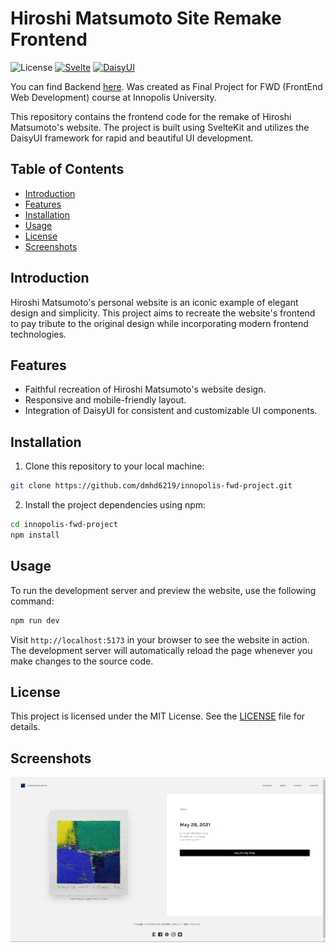 # Hiroshi Matsumoto Site Remake Frontend

![License](https://img.shields.io/github/license/dmhd6219/innopolis-fwd-project)
[![Svelte](https://img.shields.io/badge/Svelte-orange.svg)](https://svelte.dev/)
[![DaisyUI](https://img.shields.io/badge/DaisyUI-green.svg)](https://daisyui.com/)

You can find Backend [here](https://github.com/dmhd6219/innopolis-fwd-project-backend).
Was created as Final Project for FWD (FrontEnd Web Development) course at Innopolis University.

This repository contains the frontend code for the remake of Hiroshi Matsumoto's website. The project is built using SvelteKit and utilizes the DaisyUI framework for rapid and beautiful UI development.

## Table of Contents

- [Introduction](#introduction)
- [Features](#features)
- [Installation](#installation)
- [Usage](#usage)
- [License](#license)
- [Screenshots](#screenshots)

## Introduction

Hiroshi Matsumoto's personal website is an iconic example of elegant design and simplicity. This project aims to recreate the website's frontend to pay tribute to the original design while incorporating modern frontend technologies.

## Features

- Faithful recreation of Hiroshi Matsumoto's website design.
- Responsive and mobile-friendly layout.
- Integration of DaisyUI for consistent and customizable UI components.

## Installation

1. Clone this repository to your local machine:

```bash
git clone https://github.com/dmhd6219/innopolis-fwd-project.git
```

2. Install the project dependencies using npm:

```bash
cd innopolis-fwd-project
npm install
```

## Usage

To run the development server and preview the website, use the following command:

```bash
npm run dev
```

Visit `http://localhost:5173` in your browser to see the website in action. The development server will automatically reload the page whenever you make changes to the source code.

## License

This project is licensed under the MIT License. See the [LICENSE](LICENSE) file for details.

## Screenshots

![Screenshot of Website](/screenshots/Screenshot_1.png)

